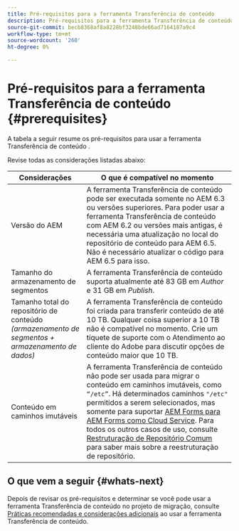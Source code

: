 ```yaml
---
title: Pré-requisitos para a ferramenta Transferência de conteúdo
description: Pré-requisitos para a ferramenta Transferência de conteúdo
source-git-commit: becb8368af8a8228bf3248bde66ad7164187a9c4
workflow-type: tm+mt
source-wordcount: '260'
ht-degree: 0%

---
```


# Pré-requisitos para a ferramenta Transferência de conteúdo {#prerequisites}

A tabela a seguir resume os pré-requisitos para usar a ferramenta Transferência de conteúdo .

Revise todas as considerações listadas abaixo:

| Considerações | O que é compatível no momento |
|--- |--- |
| Versão do AEM | A ferramenta Transferência de conteúdo pode ser executada somente no AEM 6.3 ou versões superiores. Para poder usar a ferramenta Transferência de conteúdo com AEM 6.2 ou versões mais antigas, é necessária uma atualização no local do repositório de conteúdo para AEM 6.5. Não é necessário atualizar o código para AEM 6.5 para isso. |
| Tamanho do armazenamento de segmentos | A ferramenta Transferência de conteúdo suporta atualmente até 83 GB em *Author* e 31 GB em *Publish*. |
| Tamanho total do repositório de conteúdo <br>*(armazenamento de segmentos + armazenamento de dados)* | A ferramenta Transferência de conteúdo foi criada para transferir conteúdo de até 10 TB. Qualquer coisa superior a 10 TB não é compatível no momento. Crie um tíquete de suporte com o Atendimento ao cliente do Adobe para discutir opções de conteúdo maior que 10 TB. |
| Conteúdo em caminhos imutáveis | A ferramenta Transferência de conteúdo não pode ser usada para migrar o conteúdo em caminhos imutáveis, como `“/etc”`. Há determinados caminhos `"/etc"` permitidos a serem selecionados, mas somente para suportar [AEM Forms para AEM Forms como Cloud Service](https://experienceleague.adobe.com/docs/experience-manager-forms-cloud-service/forms/migrate-to-forms-as-a-cloud-service.html?lang=en#paths-of-various-aem-forms-specific-assets). Para todos os outros casos de uso, consulte [Restruturação de Repositório Comum](https://experienceleague.adobe.com/docs/experience-manager-64/deploying/restructuring/all-repository-restructuring-in-aem-6-4.html?lang=en#restructuring) para saber mais sobre a reestruturação de repositório. |

## O que vem a seguir {#whats-next}

Depois de revisar os pré-requisitos e determinar se você pode usar a ferramenta Transferência de conteúdo no projeto de migração, consulte [Práticas recomendadas e considerações adicionais](/help/move-to-cloud-service/content-transfer-tool/using-content-transfer-tool.md) ao usar a ferramenta Transferência de conteúdo.
